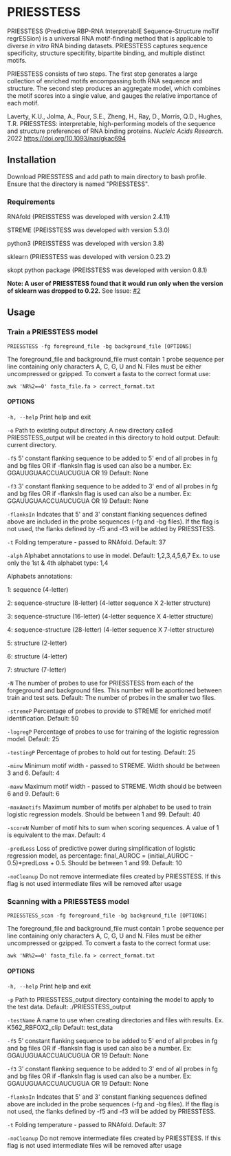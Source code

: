 # PRIESSTESS

PRIESSTESS (Predictive RBP-RNA InterpretablE Sequence-Structure moTif regrESSion) is a universal RNA motif-finding method that is applicable to diverse *in vitro* RNA binding datasets. PRIESSTESS captures sequence specificity, structure specitifity, bipartite binding, and multiple distinct motifs.

PRIESSTESS consists of two steps. The first step generates a large collection of enriched motifs encompassing both RNA sequence and structure. The second step produces an aggregate model, which combines the motif scores into a single value, and gauges the relative importance of each motif. 

Laverty, K.U., Jolma, A., Pour, S.E., Zheng, H., Ray, D., Morris, Q.D., Hughes, T.R. PRIESSTESS: interpretable, high-performing models of the sequence and structure preferences of RNA binding proteins. *Nucleic Acids Research*. 2022 https://doi.org/10.1093/nar/gkac694

## Installation

Download PRIESSTESS and add path to main directory to bash profile. Ensure that the directory is named "PRIESSTESS".

### Requirements

RNAfold (PREISSTESS was developed with version  2.4.11)

STREME (PREISSTESS was developed with version  5.3.0)

python3 (PREISSTESS was developed with version 3.8)

sklearn (PRIESSTESS was developed with version 0.23.2)

skopt python package (PREISSTESS was developed with version  0.8.1)

**Note: A user of PRIESSTESS found that it would run only when the version of sklearn was dropped to 0.22.** See Issue: [#2](/../../issues/2)

## Usage

### Train a PRIESSTESS model 

  `PRIESSTESS -fg foreground_file -bg background_file [OPTIONS]`

The foreground_file and background_file must contain 1 probe sequence per line containing only characters A, C, G, U and N. Files must be either uncompressed or gzipped. To convert a fasta to the correct format use:
  
  `awk 'NR%2==0' fasta_file.fa > correct_format.txt`

#### OPTIONS

  `-h, --help`  Print help and exit

  `-o`          Path to existing output directory. A new directory called PRIESSTESS_output will be created in this directory to hold output. Default: current directory.

  `-f5`         5' constant flanking sequence to be added to 5' end of all probes in fg and bg files OR if -flanksIn flag is used can also be a number. Ex: GGAUUGUAACCUAUCUGUA OR 19    Default: None

  `-f3`         3' constant flanking sequence to be added to 3' end of all probes in fg and bg files OR if -flanksIn flag is used can also be a number. Ex: GGAUUGUAACCUAUCUGUA OR 19    Default: None

  `-flanksIn`   Indcates that 5' and 3' constant flanking sequences defined above are included in the probe sequences (-fg and -bg files). If the flag is not used, the flanks defined by -f5 and -f3 will be added by PRIESSTESS.

  `-t`          Folding temperature - passed to RNAfold. Default: 37

  `-alph`       Alphabet annotations to use in model. Default: 1,2,3,4,5,6,7    Ex. to use only the 1st & 4th alphabet type: 1,4

Alphabets annotations:

1: sequence (4-letter)

2: sequence-structure (8-letter) (4-letter sequence X 2-letter structure)

3: sequence-structure (16-letter) (4-letter sequence X 4-letter structure)

4: sequence-structure (28-letter) (4-letter sequence X 7-letter structure)

5: structure (2-letter)

6: structure (4-letter)

7: structure (7-letter)

  `-N`          The number of probes to use for PRIESSTESS from each of the forgeground and background files. This number will be aportioned between train and test sets. Default: The number of probes in the smaller two files.

  `-stremeP`    Percentage of probes to provide to STREME for enriched motif identification. Default: 50

  `-logregP`    Percentage of probes to use for training of the logistic regression model. Default: 25

  `-testingP`   Percentage of probes to hold out for testing. Default: 25

  `-minw`       Minimum motif width - passed to STREME. Width should be between 3 and 6. Default: 4

  `-maxw`       Maximum motif width - passed to STREME. Width should be between 6 and 9. Default: 6

  `-maxAmotifs` Maximum number of motifs per alphabet to be used to train logistic regression models. Should be between 1 and 99. Default: 40

  `-scoreN`     Number of motif hits to sum when scoring sequences. A value of 1 is equivalent to the max. Default: 4

  `-predLoss`   Loss of predictive power during simplification of logistic regression model, as percentage: final_AUROC = (initial_AUROC - 0.5)\*predLoss + 0.5. Should be between 1 and 99. Default: 10

  `-noCleanup`  Do not remove intermediate files created by PRIESSTESS. If this flag is not used intermediate files will be removed after usage
  
### Scanning with a PRIESSTESS model 

  `PRIESSTESS_scan -fg foreground_file -bg background_file [OPTIONS]`

The foreground_file and background_file must contain 1 probe sequence per line containing only characters A, C, G, U and N. Files must be either uncompressed or gzipped. To convert a fasta to the correct format use:
  
  `awk 'NR%2==0' fasta_file.fa > correct_format.txt`

#### OPTIONS

  `-h, --help`  Print help and exit

  `-p`          Path to PRIESSTESS_output directory containing the model to apply to the test data. Default: ./PRIESSTESS_output
  
  `-testName`   A name to use when creating directories and files with results. Ex. K562_RBFOX2_clip    Default: test_data

  `-f5`         5' constant flanking sequence to be added to 5' end of all probes in fg and bg files OR if -flanksIn flag is used can also be a number. Ex: GGAUUGUAACCUAUCUGUA OR 19    Default: None

  `-f3`         3' constant flanking sequence to be added to 3' end of all probes in fg and bg files OR if -flanksIn flag is used can also be a number. Ex: GGAUUGUAACCUAUCUGUA OR 19    Default: None

  `-flanksIn`   Indcates that 5' and 3' constant flanking sequences defined above are included in the probe sequences (-fg and -bg files). If the flag is not used, the flanks defined by -f5 and -f3 will be added by PRIESSTESS.

  `-t`          Folding temperature - passed to RNAfold. Default: 37

  `-noCleanup`  Do not remove intermediate files created by PRIESSTESS. If this flag is not used intermediate files will be removed after usage


